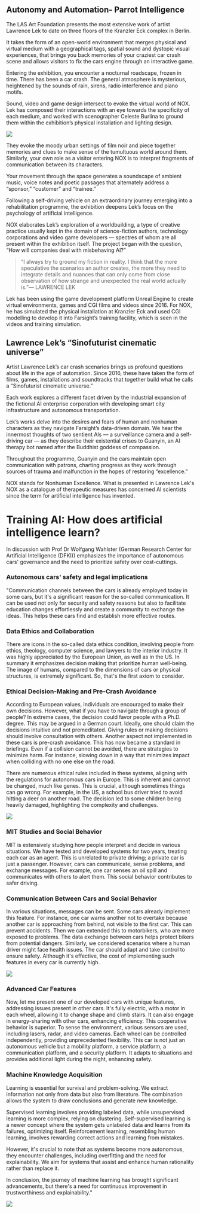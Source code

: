 ## Autonomy and Automation- Parrot Intelligence

The LAS Art Foundation presents the most extensive work of artist Lawrence Lek
to date on three floors of the Kranzler Eck complex in Berlin.

It takes the form of an open-world environment that merges physical and virtual
medium with a geographical tags, spatial sound and dystopic visual experiences,
that brings you back memories of your craziest car crash scene and allows
visitors to fix the cars engine through an interactive game.

Entering the exhibition, you encounter a nocturnal roadscape, frozen in time.
There has been a car crash. The general atmosphere is mysterious, heightened by
the sounds of rain, sirens, radio interference and piano motifs.

Sound, video and game design intersect to evoke the virtual world of NOX. Lek
has composed their interactions with an eye towards the specificity of each
medium, and worked with scenographer Celeste Burlina to ground them within the
exhibition’s physical installation and lighting design.

![](https://images.prismic.io/syntia/68919927-7544-4644-8cdb-14d5d992b35b_20231208_001301-COLLAGE.jpg?auto=compress,format)

They evoke the moody urban settings of film noir and piece together memories and
clues to make sense of the tumultuous world around them. Similarly, your own
role as a visitor entering NOX is to interpret fragments of communication
between its characters.

Your movement through the space generates a soundscape of ambient music, voice
notes and poetic passages that alternately address a “sponsor,” “customer” and
“trainee.”

Following a self-driving vehicle on an extraordinary journey emerging into a
rehabilitation programme, the exhibition deepens Lek’s focus on the psychology
of artificial intelligence.

NOX elaborates Lek’s exploration of a worldbuilding, a type of creative practice
usually kept in the domain of science-fiction authors, technology corporations
and video game developers — spectres of whom are all present within the
exhibition itself. The project began with the question, “How will companies deal
with misbehaving AI?”

> “I always try to ground my fiction in reality. I think that the more
> speculative the scenarios an author creates, the more they need to integrate
> details and nuances that can only come from close observation of how strange
> and unexpected the real world actually is.”— LAWRENCE LEK

Lek has been using the game development platform Unreal Engine to create virtual
environments, games and CGI films and videos since 2016. For NOX, he has
simulated the physical installation at Kranzler Eck and used CGI modelling to
develop it into Farsight’s training facility, which is seen in the videos and
training simulation.

## Lawrence Lek’s “Sinofuturist cinematic universe”

Artist Lawrence Lek’s car crash scenarios brings us profound questions about
life in the age of automation. Since 2016, these have taken the form of films,
games, installations and soundtracks that together build what he calls a
“Sinofuturist cinematic universe.”

Each work explores a different facet driven by the industrial expansion of the
fictional AI enterprise corporation with developing smart city infrastructure
and autonomous transportation.

Lek’s works delve into the desires and fears of human and nonhuman characters as
they navigate Farsight’s data-driven domain. We hear the innermost thoughts of
two sentient AIs — a surveillance camera and a self-driving car — as they
describe their existential crises to Guanyin, an AI therapy bot named after the
Buddhist goddess of compassion.

Throughout the programme, Guanyin and the cars maintain open communication with
patrons, charting progress as they work through sources of trauma and
malfunction in the hopes of restoring “excellence.”

NOX stands for Nonhuman Excellence. What is presented in Lawrence Lek's NOX as a
catalogue of therapeutic measures has concerned AI scientists since the term for
artificial intelligence has invented.

# Training AI: How does artificial intelligence learn?

In discussion with Prof Dr Wolfgang Wahlster (German Research Center for
Artificial Intelligence (DFKI)) emphasizes the importance of autonomous cars'
governance and the need to prioritize safety over cost-cuttings.

### Autonomous cars' safety and legal implications

"Communication channels between the cars is already employed today in some cars,
but it's a significant reason for the so-called communication. It can be used
not only for security and safety reasons but also to facilitate education
changes effortlessly and create a community to exchange the ideas. This helps
these cars find and establish more effective routes.

### Data Ethics and Collaboration

There are icons in the so-called data ethics condition, involving people from
ethics, theology, computer science, and lawyers to the interior industry. It was
highly appreciated by the European Union, as well as in the US. In summary it
emphasizes decision making that prioritize human well-being. The image of
humans, compared to the dimensions of cars or physical structures, is extremely
significant. So, that's the first axiom to consider.

### Ethical Decision-Making and Pre-Crash Avoidance

According to European values, individuals are encouraged to make their own
decisions. However, what if you have to navigate through a group of people? In
extreme cases, the decision could favor people with a Ph.D. degree. This may be
argued in a German court. Ideally, one should claim the decisions intuitive and
not premeditated. Giving rules or making decisions should involve consultation
with others. Another aspect not implemented in these cars is pre-crash
avoidance. This has now became a standard in briefings. Even if a collision
cannot be avoided, there are strategies to minimize harm. For instance, slowing
down in a way that minimizes impact when colliding with no one else on the road.

There are numerous ethical rules included in these systems, aligning with the
regulations for autonomous cars in Europe. This is inherent and cannot be
changed, much like genes. This is crucial, although sometimes things can go
wrong. For example, in the US, a school bus driver tried to avoid hitting a deer
on another road. The decision led to some children being heavily damaged,
highlighting the complexity and challenges.

![](https://images.prismic.io/syntia/1f54050f-6fdb-4d17-9af1-6a61677f8c66_20231208_001526-COLLAGE.jpg?auto=compress,format)

### MIT Studies and Social Behavior

MIT is extensively studying how people interpret and decide in various
situations. We have tested and developed systems for two years, treating each
car as an agent. This is unrelated to private driving; a private car is just a
passenger. However, cars can communicate, sense problems, and exchange messages.
For example, one car senses an oil spill and communicates with others to alert
them. This social behavior contributes to safer driving.

### Communication Between Cars and Social Behavior

In various situations, messages can be sent. Some cars already implement this
feature. For instance, one car warns another not to overtake because another car
is approaching from behind, not visible to the first car. This can prevent
accidents. Then we can extended this to motorbikers, who are more exposed to
problems. The data exchange between cars helps protect bikers from potential
dangers. Similarly, we considered scenarios where a human driver might face
health issues. The car should adapt and take control to ensure safety. Although
it's effective, the cost of implementing such features in every car is currently
high.

![](https://images.prismic.io/syntia/d2e82229-8a03-4534-a585-379e1f9cd086_20231208_001636-COLLAGE.jpg?auto=compress,format)

### Advanced Car Features

Now, let me present one of our developed cars with unique features, addressing
issues present in other cars. It's fully electric, with a motor in each wheel,
allowing it to change shape and climb stairs. It can also engage in
energy-sharing with other cars, enhancing efficiency. This cooperative behavior
is superior. To sense the environment, various sensors are used, including
lasers, radar, and video cameras. Each wheel can be controlled independently,
providing unprecedented flexibility. This car is not just an autonomous vehicle
but a mobility platform, a service platform, a communication platform, and a
security platform. It adapts to situations and provides additional light during
the night, enhancing safety.

### Machine Knowledge Acquisition

Learning is essential for survival and problem-solving. We extract information
not only from data but also from literature. The combination allows the system
to draw conclusions and generate new knowledge.

Supervised learning involves providing labeled data, while unsupervised learning
is more complex, relying on clustering. Self-supervised learning is a newer
concept where the system gets unlabeled data and learns from its failures,
optimizing itself. Reinforcement learning, resembling human learning, involves
rewarding correct actions and learning from mistakes.

However, it's crucial to note that as systems become more autonomous, they
encounter challenges, including overfitting and the need for explainability. We
aim for systems that assist and enhance human rationality rather than replace
it.

In conclusion, the journey of machine learning has brought significant
advancements, but there's a need for continuous improvement in trustworthiness
and explainability."

![](https://images.prismic.io/syntia/77729fe3-921f-4354-98ef-dda874849f9c_20231208_001335-COLLAGE.jpg?auto=compress,format)
